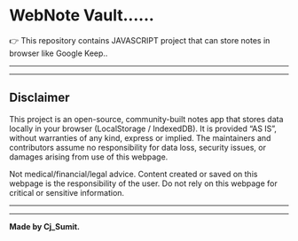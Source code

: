 # WebNote Vault......
👉 This repository contains JAVASCRIPT project that can store notes in browser like Google Keep..<br>

---
---

## Disclaimer
This project is an open-source, community-built notes app that stores data locally in your browser (LocalStorage / IndexedDB). It is provided “AS IS”, without warranties of any kind, express or implied. The maintainers and contributors assume no responsibility for data loss, security issues, or damages arising from use of this webpage.

Not medical/financial/legal advice. Content created or saved on this webpage is the responsibility of the user. Do not rely on this webpage for critical or sensitive information.

---

---
**Made by Cj_Sumit.**
